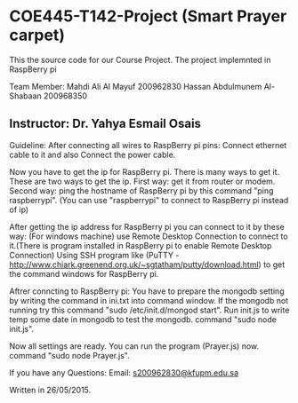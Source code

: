 # COE445-T142-Project (Smart Prayer carpet)

This the source code for our Course Project. The project implemnted in RaspBerry pi

Team Member:
Mahdi Ali Al Mayuf 200962830
Hassan Abdulmunem Al-Shabaan 200968350

Instructor:
Dr. Yahya Esmail Osais
-------------------------------------------------------------------------------------------------------------------------
Guideline:
After connecting all wires to RaspBerry pi pins:
Connect ethernet cable to it and also Connect the power cable.

Now you have to get the ip for RaspBerry pi. There is many ways to get it. These are two ways to get the ip.
First way: get it from router or modem.
Second way: ping the hostname of RaspBerry pi by this command "ping raspberrypi". (You can use "raspberrypi" to connect to RaspBerry pi instead of ip)

After getting the ip address for RaspBerry pi you can connect to it by these way:
(For windows machine) use Remote Desktop Connection to connect to it.(There is program installed in RaspBerry pi to enable Remote Desktop Connection)
Using SSH program like (PuTTY - http://www.chiark.greenend.org.uk/~sgtatham/putty/download.html) to get the command windows for RaspBerry pi.

Aftrer conncting to RaspBerry pi:
You have to prepare the mongodb setting by writing the command in ini.txt into command window.
If the mongodb not running try this command "sudo /etc/init.d/mongod start".
Run init.js to write temp some date in mongodb to test the mongodb. command "sudo node init.js".

Now all settings are ready. You can run the program (Prayer.js) now. command "sudo node Prayer.js".

If you have any Questions:
Email: s200962830@kfupm.edu.sa

Written in 26/05/2015.
